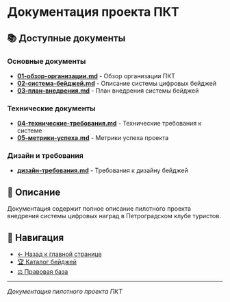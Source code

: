 ﻿# Документация проекта ПКТ

## 📚 Доступные документы

### Основные документы
- **[01-обзор-организации.md](01-обзор-организации.md)** - Обзор организации ПКТ
- **[02-система-бейджей.md](02-система-бейджей.md)** - Описание системы цифровых бейджей
- **[03-план-внедрения.md](03-план-внедрения.md)** - План внедрения системы бейджей

### Технические документы
- **[04-технические-требования.md](04-технические-требования.md)** - Технические требования к системе
- **[05-метрики-успеха.md](05-метрики-успеха.md)** - Метрики успеха проекта

### Дизайн и требования
- **[дизайн-требования.md](дизайн-требования.md)** - Требования к дизайну бейджей

## 🎯 Описание

Документация содержит полное описание пилотного проекта внедрения системы цифровых наград в Петроградском клубе туристов.

## 🔗 Навигация

- [← Назад к главной странице](../README.md)
- [🏆 Каталог бейджей](../badges/)
- [⚖️ Правовая база](../правовые-документы/)

---

*Документация пилотного проекта ПКТ*

